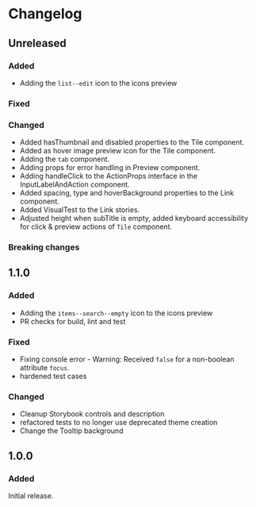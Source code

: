 # Changelog

## Unreleased

### Added
- Adding the `list--edit` icon to the icons preview

### Fixed

### Changed
- Added hasThumbnail and disabled properties to the Tile component. 
- Added as hover image preview icon for the Tile component.
- Adding the `tab` component.
- Adding props for error handling in Preview component.
- Adding handleClick to the ActionProps interface in the InputLabelAndAction component.
- Added spacing, type and hoverBackground properties to the Link component.
- Added VisualTest to the Link stories.
- Adjusted height when subTitle is empty, added keyboard accessibility for click & preview actions of `Tile` component.

### Breaking changes

## 1.1.0

### Added
- Adding the `items--search--empty` icon to the icons preview
- PR checks for build, lint and test

### Fixed
- Fixing console error - Warning: Received `false` for a non-boolean attribute `focus`.
- hardened test cases

### Changed
- Cleanup Storybook controls and description
- refactored tests to no longer use deprecated theme creation
- Change the Tooltip background


## 1.0.0

### Added
Initial release.
